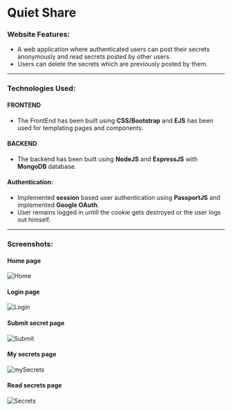 # Quiet Share

### Website Features:

* A web application where authenticated users can post their secrets anonymously and read secrets posted by other users.
* Users can delete the secrets which are previously posted by them.

<hr>

### Technologies Used: 

#### FRONTEND

* The FrontEnd has been built using **CSS/Bootstrap** and **EJS** has been used for templating pages and components.

#### BACKEND

*  The backend has been built using **NodeJS** and **ExpressJS** with **MongoDB** database.

#### Authentication:

* Implemented **session** based user authentication using **PassportJS** and implemented **Google OAuth**.
* User remains logged in untill the cookie gets destroyed or the user logs out himself.

<hr>

### Screenshots:

#### Home page

![Home](https://user-images.githubusercontent.com/57177498/120312418-504e8a80-c2f6-11eb-8b96-fc07cf10afed.jpg)

#### Login page

![Login](https://user-images.githubusercontent.com/57177498/120312570-83911980-c2f6-11eb-89b8-a0a353bda98c.jpg)

#### Submit secret page

![Submit](https://user-images.githubusercontent.com/57177498/120312652-a28fab80-c2f6-11eb-897f-867b3eb80019.jpg)

#### My secrets page

![mySecrets](https://user-images.githubusercontent.com/57177498/120312857-e08ccf80-c2f6-11eb-92c5-c32398ab259c.jpg)

#### Read secrets page

![Secrets](https://user-images.githubusercontent.com/57177498/120312959-02865200-c2f7-11eb-9f67-363a6a4549aa.jpg)
